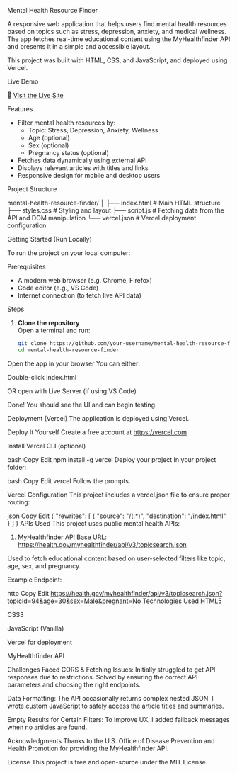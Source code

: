  Mental Health Resource Finder

A responsive web application that helps users find mental health resources based on topics such as stress, depression, anxiety, and medical wellness. The app fetches real-time educational content using the MyHealthfinder API and presents it in a simple and accessible layout.  

This project was built with HTML, CSS, and JavaScript, and deployed using Vercel.

 Live Demo

🔗 [Visit the Live Site](https://playing-api.vercel.app/)  

Features

- Filter mental health resources by:
  - Topic: Stress, Depression, Anxiety, Wellness
  - Age (optional)
  - Sex (optional)
  - Pregnancy status (optional)
- Fetches data dynamically using external API
- Displays relevant articles with titles and links
- Responsive design for mobile and desktop users

Project Structure

mental-health-resource-finder/
│
├── index.html # Main HTML structure
├── styles.css # Styling and layout
├── script.js # Fetching data from the API and DOM manipulation
└── vercel.json # Vercel deployment configuration

Getting Started (Run Locally)

To run the project on your local computer:

Prerequisites

- A modern web browser (e.g. Chrome, Firefox)
- Code editor (e.g., VS Code)
- Internet connection (to fetch live API data)

Steps

1. **Clone the repository**  
   Open a terminal and run:
   ```bash
   git clone https://github.com/your-username/mental-health-resource-finder.git
   cd mental-health-resource-finder
Open the app in your browser
You can either:

Double-click index.html

OR open with Live Server (if using VS Code)

Done! You should see the UI and can begin testing.

 Deployment (Vercel)
The application is deployed using Vercel.

Deploy It Yourself
Create a free account at https://vercel.com

Install Vercel CLI (optional)

bash
Copy
Edit
npm install -g vercel
Deploy your project
In your project folder:

bash
Copy
Edit
vercel
Follow the prompts.

Vercel Configuration
This project includes a vercel.json file to ensure proper routing:

json
Copy
Edit
{
  "rewrites": [
    { "source": "/(.*)", "destination": "/index.html" }
  ]
}
 APIs Used
This project uses public mental health APIs:

1. MyHealthfinder API
Base URL: https://health.gov/myhealthfinder/api/v3/topicsearch.json

Used to fetch educational content based on user-selected filters like topic, age, sex, and pregnancy.

Example Endpoint:

http
Copy
Edit
https://health.gov/myhealthfinder/api/v3/topicsearch.json?topicId=94&age=30&sex=Male&pregnant=No
Technologies Used
HTML5

CSS3

JavaScript (Vanilla)

Vercel for deployment

MyHealthfinder API

 Challenges Faced
CORS & Fetching Issues:
Initially struggled to get API responses due to restrictions. Solved by ensuring the correct API parameters and choosing the right endpoints.

Data Formatting:
The API occasionally returns complex nested JSON. I wrote custom JavaScript to safely access the article titles and summaries.

Empty Results for Certain Filters:
To improve UX, I added fallback messages when no articles are found.

Acknowledgments
Thanks to the U.S. Office of Disease Prevention and Health Promotion for providing the MyHealthfinder API.


License
This project is free and open-source under the MIT License.

